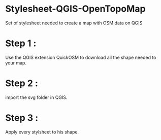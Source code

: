 # Stylesheet-QGIS-OpenTopoMap
Set of stylesheet needed to create a map with OSM data on QGIS

# Step 1 :

Use the QGIS extension QuickOSM to download all the shape needed to your map. 

# Step 2 : 

import the svg folder in QGIS.

# Step 3 : 

Apply every stylsheet to his shape. 
